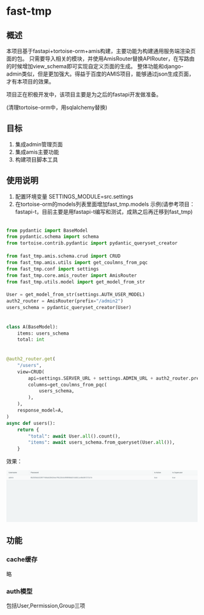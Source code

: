 # fast-tmp

## 概述
本项目基于fastapi+tortoise-orm+amis构建，主要功能为构建通用服务端渲染页面的包。
只需要导入相关的模块，并使用AmisRouter替换APIRouter，在写路由的时候增加view_schema即可实现自定义页面的生成。
整体功能和django-admin类似，但是更加强大。得益于百度的AMIS项目，能够通过json生成页面，才有本项目的效果。

项目正在积极开发中，该项目主要是为之后的fastapi开发做准备。

(清理tortoise-orm中，用sqlalchemy替换)
## 目标

1. 集成admin管理页面
2. 集成amis主要功能
3. 构建项目脚本工具

## 使用说明

1. 配置环境变量 SETTINGS_MODULE=src.settings
2. 在tortoise-orm的models列表里面增加fast_tmp.models
示例(请参考项目：fastapi-t，目前主要是用fastapi-t编写和测试，成熟之后再迁移到fast_tmp)
```python

from pydantic import BaseModel
from pydantic.schema import schema
from tortoise.contrib.pydantic import pydantic_queryset_creator

from fast_tmp.amis.schema.crud import CRUD
from fast_tmp.amis.utils import get_coulmns_from_pqc
from fast_tmp.conf import settings
from fast_tmp.core.amis_router import AmisRouter
from fast_tmp.utils.model import get_model_from_str

User = get_model_from_str(settings.AUTH_USER_MODEL)
auth2_router = AmisRouter(prefix="/admin2")
users_schema = pydantic_queryset_creator(User)


class A(BaseModel):
    items: users_schema
    total: int


@auth2_router.get(
    "/users",
    view=CRUD(
        api=settings.SERVER_URL + settings.ADMIN_URL + auth2_router.prefix + "/users",
        columns=get_coulmns_from_pqc(
            users_schema,
        ),
    ),
    response_model=A,
)
async def users():
    return {
        "total": await User.all().count(),
        "items": await users_schema.from_queryset(User.all()),
    }
```
效果：

![图片](docs/image/example.png)

## 功能

### cache缓存

略

### auth模型

包括User,Permission,Group三项
